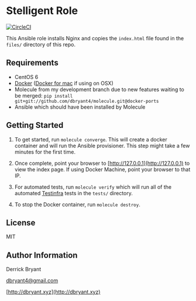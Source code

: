 Stelligent Role
=========

[![CircleCI](https://circleci.com/gh/dbryant4/stelligent.svg?style=svg)](https://circleci.com/gh/dbryant4/stelligent)

This Ansible role installs Nginx and copies the `index.html` file found in the `files/` directory of this repo.

Requirements
------------

- CentOS 6
- [Docker](https://www.docker.com/) ([Docker for mac](https://docs.docker.com/engine/installation/mac/#/docker-for-mac) if using on OSX)
- Molecule from my development branch due to new features waiting to be merged: 
   `pip install git+git://github.com/dbryant4/molecule.git@docker-ports`
- Ansible which should have been installed by Molecule

Getting Started
---------------

1. To get started, run `molecule converge`. This will create a docker container and will run the Ansible provisioner. This step might take a few minutes for the first time.

2. Once complete, point your browser to [http://127.0.0.1](http://127.0.0.1) to view the index page. If using Docker Machine, point your browser to that IP.

3. For automated tests, run `molecule verify` which will run all of the automated [Testinfra](https://github.com/philpep/testinfra) tests in the `tests/` directory.

4. To stop the Docker container, run `molecule destroy`.

License
-------

MIT

Author Information
------------------

Derrick Bryant 

dbryant4@gmail.com

[http://dbryant.xyz](http://dbryant.xyz)

